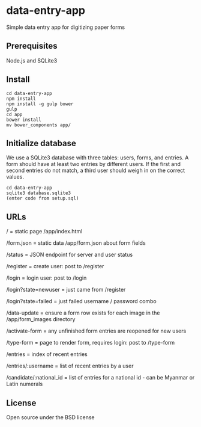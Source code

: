 # data-entry-app

Simple data entry app for digitizing paper forms

## Prerequisites

Node.js and SQLite3

## Install
```
cd data-entry-app
npm install
npm install -g gulp bower
gulp
cd app
bower install
mv bower_components app/
```

## Initialize database

We use a SQLite3 database with three tables: users, forms, and entries. A form should have at least
two entries by different users. If the first and second entries do not match, a third user should
weigh in on the correct values.

```
cd data-entry-app
sqlite3 database.sqlite3
(enter code from setup.sql)
```

## URLs

/ = static page /app/index.html

/form.json = static data /app/form.json about form fields

/status = JSON endpoint for server and user status

/register = create user: post to /register

/login = login user: post to /login

/login?state=newuser = just came from /register

/login?state=failed = just failed username / password combo

/data-update = ensure a form row exists for each image in the /app/form_images directory

/activate-form = any unfinished form entries are reopened for new users

/type-form = page to render form, requires login: post to /type-form

/entries = index of recent entries

/entries/:username = list of recent entries by a user

/candidate/:national_id = list of entries for a national id - can be Myanmar or Latin numerals

## License

Open source under the BSD license
